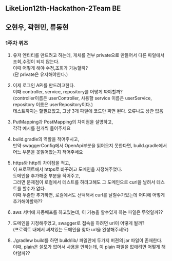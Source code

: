 ## LikeLion12th-Hackathon-2Team BE 
## 오현우, 곽현민, 류동현


### 1주차 퀴즈

1. 유저 엔티티를 만드려고 하는데, 게체를 전부 private으로 만들어서 다른 파일에서 조회,수정이 되지 않는다. <br>이때 어떻게 해야 수정,조회가 가능할까?<br>(단 private은 유지해야한다.)

2. 이제 로그인 API를 만드려고한다. <br>이때 controller, service, repository를 어떻게 짜야할까?<br>
   (controller이름은 userController,  사용할 service 이름은 userService, repository 이름은 userRepository이다.) <br>
   테스트까지는 할필요없고, 그냥 3개 파일에 코드만 짜면 된다. 오류나도 상관 없음

3. PutMapping과 PostMapping의 차이점을 설명하고, <br>각각 예시를 한개씩 들어주세요

4. build.gradle의 역할을 적어주시고,<br>
   만약  swaggerConfig에서 OpenApi부분을 읽어오지 못한다면, build.gradle에서 어느 부분을 못읽어왔는지 적어주세요
   
5. https와 http의 차이점을 적고,<br>
   이 프로젝트에서 https로 바꾸려고 도메인을 지정해주었다.<br>
   도메인을 추가해준 부분을 적어주고,<br>
   그러면 문제점이 로컬에서 테스트를 하려고해도 그 도메인으로 curl을 날려서 테스트를 할수가 없다.
   <br>이때 두줄만 추가하면, 로컬에서도 선택해서 curl를 날릴수가있는데 어디에 어떻게 추가해야할까?? 

6. aws 서버에 자동배포를 하고있는데, 이 기능을 할수있게 하는 파일은 무엇일까??

7. 도메인을 지정해주었고, swagger로 접속을 하려면 url이 어떻게 될까? <br>(프로젝트 내에서 써져있는 도메인을 찾아 url을 완성해주세요)

8. ./gradlew build를 하면 build/lib/ 파일안에 두가지 버젼의 jar 파일이 존재한다. 이때, plain은 쓸모가 없어서 사용을 안하는데, 이 plain 파일을 없애려면 어떻게 해야할까??

